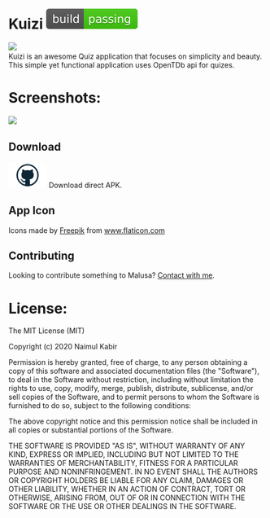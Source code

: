 # Kuizi ![Build Status](https://github.com/kabirnayeem99/flutter_note_app/raw/master/project_assets/passing.svg)

<img src="https://github.com/kabirnayeem99/flutter_quiz_app/raw/master/files/icon.png" height="100px"/> <br>
Kuizi is an awesome Quiz application that focuses on simplicity and beauty. This simple yet functional application uses OpenTDb api for quizes.

# Screenshots:
<img src="https://github.com/kabirnayeem99/flutter_quiz_app/raw/master/files/mockup.png" height="400px"/>

## Download
<a href="https://github.com/kabirnayeem99/flutter_quiz_app/raw/master/files/app-release.apk">
<img alt="Download Direct APK" src="https://github.com/kabirnayeem99/flutter_note_app/raw/master/project_assets/github-logo.png" height="50px"/></a> Download direct APK.

## App Icon
<div>Icons made by <a href="https://www.flaticon.com/authors/freepik" title="Freepik">Freepik</a> from <a href="https://www.flaticon.com/" title="Flaticon">www.flaticon.com</a></div>

## Contributing
Looking to contribute something to Malusa? [Contact with me](aikhtibars@gmail.com).


# License:
The MIT License (MIT)

Copyright (c) 2020 Naimul Kabir

Permission is hereby granted, free of charge, to any person obtaining a copy
of this software and associated documentation files (the "Software"), to deal
in the Software without restriction, including without limitation the rights
to use, copy, modify, merge, publish, distribute, sublicense, and/or sell
copies of the Software, and to permit persons to whom the Software is
furnished to do so, subject to the following conditions:

The above copyright notice and this permission notice shall be included in all
copies or substantial portions of the Software.

THE SOFTWARE IS PROVIDED "AS IS", WITHOUT WARRANTY OF ANY KIND, EXPRESS OR
IMPLIED, INCLUDING BUT NOT LIMITED TO THE WARRANTIES OF MERCHANTABILITY,
FITNESS FOR A PARTICULAR PURPOSE AND NONINFRINGEMENT. IN NO EVENT SHALL THE
AUTHORS OR COPYRIGHT HOLDERS BE LIABLE FOR ANY CLAIM, DAMAGES OR OTHER
LIABILITY, WHETHER IN AN ACTION OF CONTRACT, TORT OR OTHERWISE, ARISING FROM,
OUT OF OR IN CONNECTION WITH THE SOFTWARE OR THE USE OR OTHER DEALINGS IN THE
SOFTWARE.
